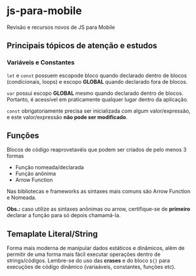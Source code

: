 # js-para-mobile

Revisão e recursos novos de JS para Mobile

## Principais tópicos de atenção e estudos

### Variáveis e Constantes

`let` e `const` possuem escopode bloco quando declarado dentro de blocos (condicionais, loops) e escopo **GLOBAL** quando declarado fora de blocos.

`var` possui escopo **GLOBAL** mesmo quando declarado dentro de blocos. Portanto, é acessível em praticamente qualquer lugar dentro da aplicação.

`const` obrigatoriamente precisa ser inicializada com algum valor/expressão, e este valor/expressão **não pode ser modificado**.

## Funções

Blocos de código reaprovetavéis que podem ser criados de pelo menos 3 formas

- Função nomeada/declarada
- Função anônima
- Arrow Function

Nas bibliotecas e frameworks as sintaxes mais comuns são Arrow Function e Nomeada.

**Obs.:** caso utilize as sintaxes anônimas ou arrow, certifique-se de **primeiro** declarar a função para só depois chamamá-la.

## Temaplate Literal/String

Forma mais moderna de manipular dados estáticos e dinâmicos, além de permitir de uma forma mais fácil executar operações dentro de strings/códigos. Lembre-se do uso das **crases** e do bloco `${}` para execuções de código dinâmico (variaáveis, constantes, funções etc).

